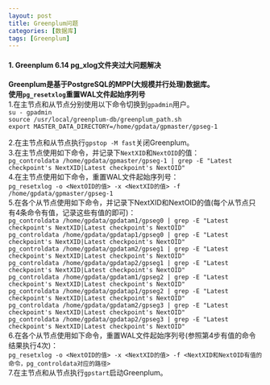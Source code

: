```yaml
---
layout: post
title: Greenplum问题
categories: [数据库]
tags: [Greenplum]
---
```

#### 1. Greenplum 6.14 pg_xlog文件夹过大问题解决
**Greenplum是基于PostgreSQL的MPP(大规模并行处理)数据库。**  
**使用`pg_resetxlog`重置WAL文件起始序列号**  
1.在主节点和从节点分别使用以下命令切换到`gpadmin`用户。  
`su - gpadmin`  
`source /usr/local/greenplum-db/greenplum_path.sh`  
`export MASTER_DATA_DIRECTORY=/home/gpdata/gpmaster/gpseg-1`  
<!-- more -->
2.在主节点和从节点执行`gpstop -M fast`关闭Greenplum。  
3.在主节点使用如下命令，并记录下`NextXID`和`NextOID`的值：  
`pg_controldata /home/gpdata/gpmaster/gpseg-1 | grep -E "Latest checkpoint's NextXID|Latest checkpoint's NextOID"`  
4.在主节点使用如下命令，重置WAL文件起始序列号：  
`pg_resetxlog -o <NextOID的值> -x <NextXID的值> -f /home/gpdata/gpmaster/gpseg-1`  
5.在各个从节点使用如下命令，并记录下NextXID和NextOID的值(每个从节点只有4条命令有值，记录这些有值的即可)：  
`pg_controldata /home/gpdata/gpdatam1/gpseg0 | grep -E "Latest checkpoint's NextXID|Latest checkpoint's NextOID"`  
`pg_controldata /home/gpdata/gpdatap1/gpseg0 | grep -E "Latest checkpoint's NextXID|Latest checkpoint's NextOID"`  
`pg_controldata /home/gpdata/gpdatam2/gpseg1 | grep -E "Latest checkpoint's NextXID|Latest checkpoint's NextOID"`  
`pg_controldata /home/gpdata/gpdatap2/gpseg1 | grep -E "Latest checkpoint's NextXID|Latest checkpoint's NextOID"`  
`pg_controldata /home/gpdata/gpdatam1/gpseg2 | grep -E "Latest checkpoint's NextXID|Latest checkpoint's NextOID"`  
`pg_controldata /home/gpdata/gpdatap1/gpseg2 | grep -E "Latest checkpoint's NextXID|Latest checkpoint's NextOID"`  
`pg_controldata /home/gpdata/gpdatam2/gpseg3 | grep -E "Latest checkpoint's NextXID|Latest checkpoint's NextOID"`  
`pg_controldata /home/gpdata/gpdatap2/gpseg3 | grep -E "Latest checkpoint's NextXID|Latest checkpoint's NextOID"`  
6.在各个从节点使用如下命令，重置WAL文件起始序列号(参照第4步有值的命令结果执行4次)：  
`pg_resetxlog -o <NextOID的值> -x <NextXID的值> -f <NextXID和NextOID有值的命令，pg_controldata对应的路径>`  
7.在主节点和从节点执行`gpstart`启动Greenplum。  
